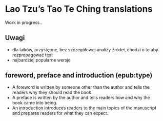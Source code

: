 # Lao Tzu’s Tao Te Ching translations

Work in progress..

## Uwagi

- dla laików, przystępne, bez szczegółowej analizy źródeł, chodzi o to aby rozpropagować text
- najbardziej popularne wersje

## foreword, preface and introduction (epub:type)

- A foreword is written by someone other than the author and tells the readers why they should read the book.
- A preface is written by the author and tells readers how and why the book came into being.
- An introduction introduces readers to the main topics of the manuscript and prepares readers for what they can expect.
